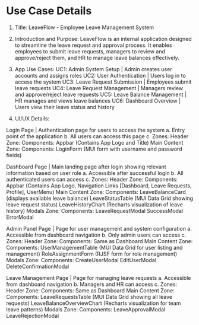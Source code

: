 # Use Case Details

1. Title: LeaveFlow - Employee Leave Management System

2. Introduction and Purpose:
LeaveFlow is an internal application designed to streamline the leave request and approval process. It enables employees to submit leave requests, managers to review and approve/reject them, and HR to manage leave balances effectively.

3. App Use Cases:
UC1: Admin System Setup | Admin creates user accounts and assigns roles
UC2: User Authentication | Users log in to access the system
UC3: Leave Request Submission | Employees submit leave requests
UC4: Leave Request Management | Managers review and approve/reject leave requests
UC5: Leave Balance Management | HR manages and views leave balances
UC6: Dashboard Overview | Users view their leave status and history

4. UI/UX Details:

Login Page | Authentication page for users to access the system
a. Entry point of the application
b. All users can access this page
c. Zones:
    Header Zone:
        Components: Appbar (Contains App Logo and Title)
    Main Content Zone:
        Components: LoginForm (MUI form with username and password fields)

Dashboard Page | Main landing page after login showing relevant information based on user role
a. Accessible after successful login
b. All authenticated users can access
c. Zones:
    Header Zone:
        Components: Appbar (Contains App Logo, Navigation Links [Dashboard, Leave Requests, Profile], UserMenu)
    Main Content Zone:
        Components:
            LeaveBalanceCard (displays available leave balance)
            LeaveStatusTable (MUI Data Grid showing leave request status)
            LeaveHistoryChart (Recharts visualization of leave history)
    Modals Zone:
        Components:
            LeaveRequestModal
            SuccessModal
            ErrorModal

Admin Panel Page | Page for user management and system configuration
a. Accessible from dashboard navigation
b. Only admin users can access
c. Zones:
    Header Zone:
        Components: Same as Dashboard
    Main Content Zone:
        Components:
            UserManagementTable (MUI Data Grid for user listing and management)
            RoleAssignmentForm (RJSF form for role management)
    Modals Zone:
        Components:
            CreateUserModal
            EditUserModal
            DeleteConfirmationModal

Leave Management Page | Page for managing leave requests
a. Accessible from dashboard navigation
b. Managers and HR can access
c. Zones:
    Header Zone:
        Components: Same as Dashboard
    Main Content Zone:
        Components:
            LeaveRequestsTable (MUI Data Grid showing all leave requests)
            LeaveBalanceOverviewChart (Recharts visualization for team leave patterns)
    Modals Zone:
        Components:
            LeaveApprovalModal
            LeaveRejectionModal
